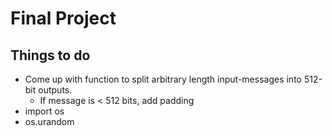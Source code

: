 # Final Project
## **Things to do**
* Come up with function to split arbitrary length input-messages into 512-bit outputs.
  * If message is < 512 bits, add padding
* import os
* os.urandom